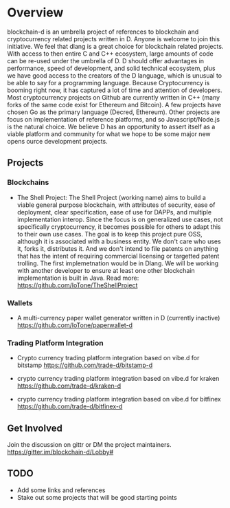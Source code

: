 # Overview

blockchain-d is an umbrella project of references to blockchain and cryptocurrency related projects written in D.  Anyone is welcome to join this initiative.  We feel that dlang is a great choice for blockchain related projects.  With access to then entire C and C++ ecosystem, large amounts of code can be re-used under the umbrella of D.  D should offer advantages in performance, speed of development, and solid technical ecosystem, plus we have good access to the creators of the D language, which is unusual to be able to say for a programming language.  Because Cryptocurrency is booming right now, it has captured a lot of time and attention of developers.  Most cryptocurrency projects on Github are currently written in C++ (many forks of the same code exist for Ethereum and Bitcoin).  A few projects have chosen Go as the primary language (Decred, Ethereum).  Other projects are focus on implementation of reference platforms, and so Javascript/Node.js is the natural choice.  We believe D has an opportunity to assert itself as a viable platform and community for what we hope to be some major new opens ource development projects.

## Projects

### Blockchains

- The Shell Project: The Shell Project (working name) aims to build a viable general purpose blockchain, with attributes of security, ease of deployment, clear specification, ease of use for DAPPs, and multiple implementation interop.  Since the focus is on generalized use cases, not specifically cryptocurrency, it becomes possible for others to adapt this to their own use cases.  The goal is to keep this project pure OSS, although it is associated with a business entity.  We don't care who uses it, forks it, distributes it.  And we don't intend to file patents on anything that has the intent of requiring commercial licensing or targetted patent trolling.  The first implemetnation would be in Dlang.  We will be working with another developer to ensure at least one other blockchain implementation is built in Java.  Read more: https://github.com/IoTone/TheShellProject

### Wallets
- A multi-currency paper wallet generator written in D (currently inactive) https://github.com/IoTone/paperwallet-d

### Trading Platform Integration

- Crypto currency trading platform integration based on vibe.d for bitstamp https://github.com/trade-d/bitstamp-d

- crypto currency trading platform integration based on vibe.d for kraken https://github.com/trade-d/kraken-d

-  crypto currency trading platform integration based on vibe.d for bitfinex https://github.com/trade-d/bitfinex-d


## Get Involved

Join the discussion on gittr or DM the project maintainers.  https://gitter.im/blockchain-d/Lobby#


## TODO

- Add some links and references
- Stake out some projects that will be good starting points
